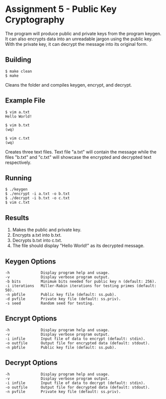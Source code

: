 # Assignment 5 - Public Key Cryptography

The program will produce public and private keys from the program keygen. It can also encrypts data into an unreadable jargon using the public key. With the private key, it can decrypt the message into its original form.

## Building
```
$ make clean
$ make
```
Cleans the folder and compiles keygen, encrypt, and decrypt.

## Example File
```
$ vim a.txt
Hello World!

$ vim b.txt
(wq)

$ vim c.txt
(wq)
```
Creates three text files. Text file "a.txt" will contain the message while the files "b.txt" and "c.txt" will showcase the encrypted and decrypted text respectively.

## Running
```
$ ./keygen
$ ./encrypt -i a.txt -o b.txt
$ ./decrypt -i b.txt -o c.txt
$ vim c.txt
```

## Results
1. Makes the public and private key.
2. Encrypts a.txt into b.txt.
3. Decrypts b.txt into c.txt.
4. The file should display "Hello World!" as its decrypted message.

## Keygen Options
```
-h              Display program help and usage.
-v              Display verbose program output.
-b bits         Minimum bits needed for public key n (default: 256).
-i iterations   Miller-Rabin iterations for testing primes (default: 50).
-n pbfile       Public key file (default: ss.pub).
-d pvfile       Private key file (default: ss.priv).
-s seed         Random seed for testing.
```

## Encrypt Options
```
-h              Display program help and usage.
-v              Display verbose program output.
-i infile       Input file of data to encrypt (default: stdin).
-o outfile      Output file for encrypted data (default: stdout).
-n pbfile       Public key file (default: ss.pub).
```

## Decrypt Options
```
-h              Display program help and usage.
-v              Display verbose program output.
-i infile       Input file of data to decrypt (default: stdin).
-o outfile      Output file for decrypted data (default: stdout).
-n pvfile       Private key file (default: ss.priv).
```
